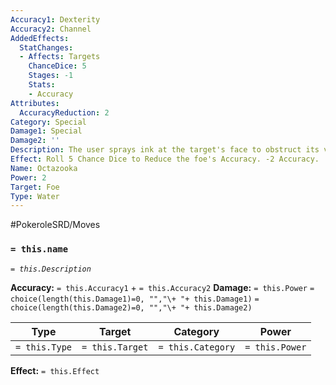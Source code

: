 ```yaml
---
Accuracy1: Dexterity
Accuracy2: Channel
AddedEffects:
  StatChanges:
  - Affects: Targets
    ChanceDice: 5
    Stages: -1
    Stats:
    - Accuracy
Attributes:
  AccuracyReduction: 2
Category: Special
Damage1: Special
Damage2: ''
Description: The user sprays ink at the target's face to obstruct its vison.
Effect: Roll 5 Chance Dice to Reduce the foe's Accuracy. -2 Accuracy.
Name: Octazooka
Power: 2
Target: Foe
Type: Water
---
```


#PokeroleSRD/Moves

### `= this.name`
*`= this.Description`*

**Accuracy:** `= this.Accuracy1` + `= this.Accuracy2`
**Damage:** `= this.Power` `= choice(length(this.Damage1)=0, "","\+ "+ this.Damage1)` `= choice(length(this.Damage2)=0, "","\+ "+ this.Damage2)`

| Type          | Target          | Category          | Power          |
| ------------- | --------------- | ----------------  | -------------- |
| `= this.Type` | `= this.Target` | `= this.Category` | `= this.Power` | 

**Effect:** `= this.Effect`